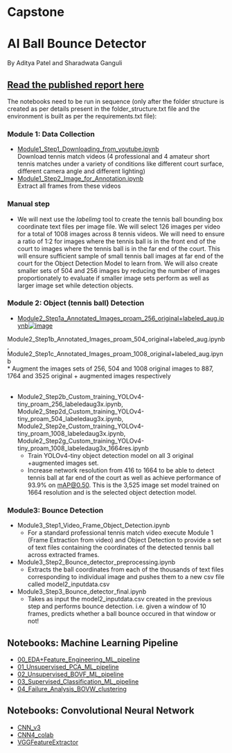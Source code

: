 # Capstone
# AI Ball Bounce Detector
By Aditya Patel and Sharadwata Ganguli

## <a href="https://github.com/adityahpatel/milestone2_dating_and_beauty/blob/main/25-cwestend-adityahp%20Benchmarking%20Facial%20Beauty%20Predictors.pdf">Read the published report here</a>

The notebooks need to be run in sequence (only after the folder structure is created as per details present in the folder_structure.txt file and the environment is built as per the requirements.txt file):


### Module 1: Data Collection
* <a href="https://github.com/adityahpatel/Capstone/blob/main/Module1_Step1_Downloading_from_youtube.ipynb![image](https://user-images.githubusercontent.com/32350477/164957806-2d39befe-7aeb-455a-987d-0cb50a87fd8e.png)
">Module1_Step1_Downloading_from_youtube.ipynb</a> <br>
  Download tennis match videos (4 professional and 4 amateur short tennis matches under a variety of conditions like different court surface, different camera angle and different lighting)
* <a href="https://github.com/adityahpatel/Capstone/blob/main/Module1_Step2_Image_for_Annotation.ipynb![image](https://user-images.githubusercontent.com/32350477/164957864-21e682c7-8a8f-41aa-a065-16725597df09.png)
">Module1_Step2_Image_for_Annotation.ipynb</a> <br>
Extract all frames from these videos <br>

### Manual step
* We will next use the *labelimg* tool to create the tennis ball bounding box coordinate text files per image file. We will select 126 images per video for a total of 1008 images across 8 tennis videos. We will need to ensure a ratio of 1:2 for images where the tennis ball is in the front end of the court to images where the tennis ball is in the far end of the court. This will ensure sufficient sample of small tennis ball images at far end of the court for the Object Detection Model to learn from. We will also create smaller sets of 504 and 256 images by reducing the number of images proportionately to evaluate if smaller image sets perform as well as larger image set while detection objects.

### Module 2: Object (tennis ball) Detection
* <a href="https://github.com/adityahpatel/Capstone/blob/main/Module2_Step1a_Annotated_Images_proam_256_original%2Blabeled_aug.ipynb![image](https://user-images.githubusercontent.com/32350477/164958214-c9d851e7-b744-43fc-be10-dec02db944d8.png)
">Module2_Step1a_Annotated_Images_proam_256_original+labeled_aug.ipynb![image](https://user-images.githubusercontent.com/32350477/164958248-1927423c-21e8-4625-bf14-7b010904598c.png)
</a> <br>

Module2_Step1b_Annotated_Images_proam_504_original+labeled_aug.ipynb, Module2_Step1c_Annotated_Images_proam_1008_original+labeled_aug.ipynb<br>
    * Augment the images sets of 256, 504 and 1008 original images to 887, 1764 and 3525 original + augmented images respectively<br><br>
* Module2_Step2b_Custom_training_YOLOv4-tiny_proam_256_labeledaug3x.ipynb,<br> Module2_Step2d_Custom_training_YOLOv4-tiny_proam_504_labeledaug3x.ipynb,<br> Module2_Step2e_Custom_training_YOLOv4-tiny_proam_1008_labeledaug3x.ipynb,<br> Module2_Step2g_Custom_training_YOLOv4-tiny_proam_1008_labeledaug3x_1664res.ipynb
    * Train YOLOv4-tiny object detection model on all 3 original +augmented images set.
    * Increase network resolution from 416 to 1664 to be able to detect tennis ball at far end of the court as well as achieve performance of 93.9% on mAP@0.50. This is the 3,525 image set model trained on 1664 resolution and is the selected object detection model.
### Module3: Bounce Detection
* Module3_Step1_Video_Frame_Object_Detection.ipynb<br>
    * For a standard professional tennis match video execute Module 1 (Frame Extraction from video) and Object Detection to provide a set of text files containing the coordinates of the detected tennis ball across extracted frames.
* Module3_Step2_Bounce_detector_preprocessing.ipynb<br>
    * Extracts the ball coordinates from each of the thousands of text files corresponding to individual image and pushes them to a new csv file called model2_inputdata.csv
* Module3_Step3_Bounce_detector_final.ipynb<br>
    * Takes as input the model2_inputdata.csv created in the previous step and performs bounce detection. i.e. given a window of 10 frames, predicts whether a ball bounce occured in that window or not!



## Notebooks: Machine Learning Pipeline

* <a href="https://github.com/adityahpatel/milestone2_dating_and_beauty/blob/main/00_EDA%2BFeature_Engineering_ML_pipeline.ipynb">00_EDA+Feature_Engineering_ML_pipeline</a>
* <a href="https://github.com/adityahpatel/milestone2_dating_and_beauty/blob/main/01_Unsupervised_PCA_ML_pipeline.ipynb">01_Unsupervised_PCA_ML_pipeline</a>
* <a href="https://github.com/adityahpatel/milestone2_dating_and_beauty/blob/main/02_Unsupervised_BOVF_ML_pipeline.ipynb">02_Unsupervised_BOVF_ML_pipeline</a>
* <a href="https://github.com/adityahpatel/milestone2_dating_and_beauty/blob/main/03_Supervised_Classification_ML_pipeline.ipynb">03_Supervised_Classification_ML_pipeline</a>
* <a href="https://github.com/adityahpatel/milestone2_dating_and_beauty/blob/main/04_Failure_Analysis_BOVW_clustering.ipynb">04_Failure_Analysis_BOVW_clustering</a>

## Notebooks: Convolutional Neural Network
* <a href="https://github.com/adityahpatel/milestone2_dating_and_beauty/blob/main/CNN/cnn_v3.ipynb">CNN_v3</a>
* <a href="https://github.com/adityahpatel/milestone2_dating_and_beauty/blob/main/CNN/cnn4_colab.ipynb">CNN4_colab</a>
* <a href="https://github.com/adityahpatel/milestone2_dating_and_beauty/blob/main/CNN/VGGFeatureExtractor.ipynb">VGGFeatureExtractor</a>
